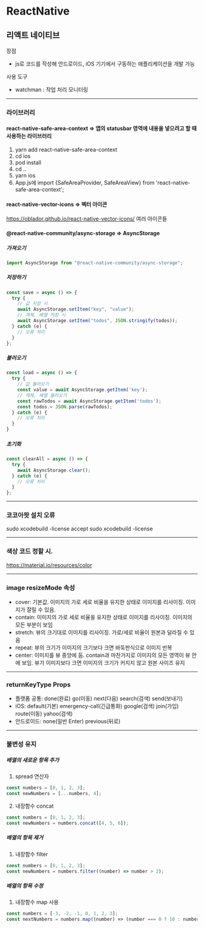 # ReactNative

## 리액트 네이티브

장점

- js로 코드를 작성해 안드로이드, iOS 기기에서 구동하는 애플리케이션을 개발 가능

사용 도구

- watchman : 작업 처리 모니터링

---

### 라이브러리

#### react-native-safe-area-context => 앱의 statusbar 영역에 내용을 넣으려고 할 때 사용하는 라이브러리

1. yarn add react-native-safe-area-context
2. cd ios
3. pod install
4. cd ..
5. yarn ios
6. App.js에 import {SafeAreaProvider, SafeAreaView} from 'react-native-safe-area-context';

#### react-native-vector-icons => 벡터 아이콘

https://oblador.github.io/react-native-vector-icons/ 여러 아이콘들

#### @react-native-community/async-storage => AsyncStorage

##### 가져오기

```javascript
import AsyncStorage from "@react-native-community/async-storage";
```

##### 저장하기

```javascript
const save = async () => {
  try {
    // 값 저장 시
    await AsyncStorage.setItem("key", "value");
    // 객체, 배열 저장 시
    await AsyncStorage.setItem("todos", JSON.stringify(todos));
  } catch (e) {
    // 오류 처리
  }
};
```

##### 불러오기

```javascript
const load = async () => {
  try {
    // 값 불러오기
    const value = await AsyncStorage.getItem('key');
    // 객체, 배열 불러오기
    const rawTodos = await AsyncStorage.getItem('todos');
    const todos.= JSON.parse(rawTodos);
  } catch (e) {
    // 오류 처리
  }
}
```

##### 초기화

```javascript
const clearAll = async () => {
  try {
    await AsyncStorage.clear();
  } catch (e) {
    // 오류 처리
  }
};
```

---

### 코코아팟 설치 오류

sudo xcodebuild -license accept
sudo xcodebuild -license

---

### 색상 코드 정할 시.

https://material.io/resources/color

---

### image resizeMode 속성

- cover: 기본값. 이미지의 가로 세로 비율을 유지한 상태로 이미지를 리사이징. 이미지가 잘릴 수 있음.
- contain: 이미지의 가로 세로 비율을 유지한 상태로 이미지를 리사이징. 이미지의 모든 부분이 보임
- stretch: 뷰의 크기대로 이미지를 리사이징. 가로/세로 비율이 원본과 달라질 수 있음
- repeat: 뷰의 크기가 이미지의 크기보다 크면 바둑판식으로 이미지 반복
- center: 이미지를 뷰 중앙에 둠. contain과 마찬가지로 이미지의 모든 영역이 뷰 안에 보임.
  뷰가 이미지보다 크면 이미지의 크기가 커지지 않고 원본 사이즈 유지

---

### returnKeyType Props

- 플랫폼 공통: done(완료) go(이동) next(다음) search(검색) send(보내기)
- iOS: default(기본) emergency-call(긴급통화) google(검색) join(가입) route(이동) yahoo(검색)
- 안드로이드: none(일반 Enter) previous(뒤로)

---

### 불변성 유지

##### 배열의 새로운 항목 추가

1. spread 연산자

```javascript
const numbers = [0, 1, 2, 3];
const newNumbers = [...numbers, 4];
```

2. 내장함수 concat

```javascript
const numbers = [0, 1, 2, 3];
const newNumbers = numbers.concat([4, 5, 6]);
```

##### 배열의 항목 제거

1. 내장함수 filter

```javascript
const numbers = [0, 1, 2, 3];
const newNumbers = numbers.filter((number) => number > 2);
```

##### 배열의 항목 수정

1. 내장함수 map 사용

```javascript
const numbers = [-3, -2, -1, 0, 1, 2, 3];
const nextNumbers = numbers.map((number) => (number === 0 ? 10 : number));
```
